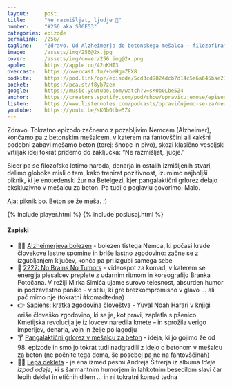 ```yaml
---
layout: 	post
title:  	"Ne razmišljat, ljudje 🤔"
number: 	"#256 aka S06E53"
categories:	epizode
permalink:	/256/
tagline: 	"Zdravo. Od Alzheimerja do betonskega mešalca – filozofiramo, ne razmišljamo, in planiramo najbolj žur v galaksiji."
image:		/assets/img/256@2x.jpg
cover:		/assets/img/cover/256 img@2x.png
apple:		https://apple.co/42nKHI3
overcast:	https://overcast.fm/+beHgmZEX8
podkite:	https://pod.link/opr/episode/5cd3cd9824dcb7d14c5a6a645bae2783
pocket:		https://pca.st/f8yb7zem
google:		https://music.youtube.com/watch?v=sK0b0Lbe5Z4
anchor:		https://creators.spotify.com/pod/show/opravicujemose/episodes/Ne-razmiljat--ljudje-e31p8gm
listen:		https://www.listennotes.com/podcasts/opravičujemo-se-za/ne-razmišljat-ljudje-E_hqT2-y8SY/embed/
youtube:	https://youtu.be/sK0b0Lbe5Z4
---
```


Zdravo. Tokratno epizodo začnemo z pozabljivim Nemcem (Alzheimer), končamo pa z betonskim mešalcem, v katerem na fantovščini ali kakšni podobni zabavi mešamo beton (torej: šnopc in pivo), skozi klasično vesoljski vrtiljak idej tokrat pridemo do zaključka: “Ne razmišljat, ljudje.” 

Sicer pa se filozofsko lotimo naroda, denarja in ostalih izmišljenih stvari, delimo globoke misli o tem, kako trenirat pozitivnost, izumimo najboljši piknik, ki je enotedenski žur na Betelgezi, kjer pangalaktični grlorez delajo ekskluzivno v mešalcu za beton. Pa tudi o poglavju govorimo. Malo.

Aja: piknik bo. Beton se že meša. ;) 

{% include player.html %}
{% include poslusaj.html %}

<!--break-->

#### Zapiski

- 🤷‍♂️ [Alzheimerjeva bolezen](https://sl.wikipedia.org/wiki/Alzheimerjeva_bolezen) - bolezen tistega Nemca, ki počasi krade človekove lastne spomine in briše lastno zgodovino: začne se z izgubljanjem ključev, konča pa pri izgubi samega sebe 
- 🧠 [2227: No Brains No Tumors](https://youtu.be/5ZAudgR2q_w) - videospot za komad, v katerem se energija plesalcev preplete z udarnim ritmom in koreografijo Branka Potočana. V režiji Mirka Simića ujame surovo telesnost, absurden humor in podzavestno paniko – v stilu, ki gre brezkompromisno v glavo … ali pač mimo nje (tokratni #komadtedna) 
- 👉 [Sapiens: kratka zgodovina človeštva](https://www.dobreknjige.si/knjige/sapiens-kratka-zgodovina-clovestva/) - Yuval Noah Harari v knjigi oriše človeško zgodovino, ki se je, kot pravi, zapletla s pšenico. Kmetijska revolucija je iz lovcev naredila kmete – in sprožila verigo imperijev, denarja, vojn in želje po lagodju 
- 🍸 [Pangalaktični grlorez v mešalcu za beton](https://opravicujemo.se/098/) - ideja, ki jo gojimo že od 98. epizode in smo jo tokrat tudi nadgradili z idejo o betonom v mešalcu za beton (ne počnite tega doma, še posebej pa ne na fantovščinah) 
- 👯‍♂️ [Lepa dekleta](https://www.youtube.com/watch?v=wJikSlaoffA) - je ena izmed pesmi Andreja Šifrerja iz albuma *Ideje izpod odeje*, ki s šarmantnim humorjem in lahkotnim besedilom slavi čar lepih deklet in etičnih dilem ... in ni tokratni komad tedna 
